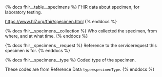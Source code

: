 {% docs fhir__table__specimens %}
FHIR data about specimen, for laboratory testing.

<https://www.hl7.org/fhir/specimen.html>
{% enddocs %}

{% docs fhir__specimens__collection %}
Who collected the specimen, from where, and at what time.
{% enddocs %}

{% docs fhir__specimens__request %}
Reference to the servicerequest this specimen is for.
{% enddocs %}

{% docs fhir__specimens__type %}
Coded type of the specimen.

These codes are from Reference Data `type=specimenType`.
{% enddocs %}
